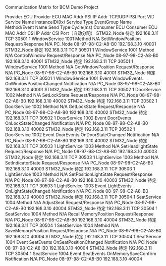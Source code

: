 Communication Matrix for BCM Demo Project																
                                                                
Provider ECU	Provider ECU MAC Addr	PSI IP Addr	TCP/UDP	PSI Port	VID	Service Name	InstanceID(0x)	Service Type	EventGroup Name	Method/Event Name	Send Type	Cycle(ms)	Consumer ECU	Consumer ECU MAC Addr	CSI IP Addr	CSI Port（自动分配）
STM32_Node	待定	192.168.3.11	TCP	30501	1	WindowService	1001	Method	N/A	SetWindowPosition	Request/Response	N/A	PC_Node	08-97-98-C2-A8-B0	192.168.3.10	40001
STM32_Node	待定	192.168.3.11	TCP	30501	1	WindowService	1001	Method	N/A	ControlWindow	Request/Response	N/A	PC_Node	08-97-98-C2-A8-B0	192.168.3.10	40001
STM32_Node	待定	192.168.3.11	TCP	30501	1	WindowService	1001	Method	N/A	GetWindowPosition	Request/Response	N/A	PC_Node	08-97-98-C2-A8-B0	192.168.3.10	40001
STM32_Node	待定	192.168.3.11	TCP	30501	1	WindowService	1001	Event	WindowEvents	OnWindowPositionChanged	Notification	N/A	PC_Node	08-97-98-C2-A8-B0	192.168.3.10	40001
STM32_Node	待定	192.168.3.11	TCP	30502	1	DoorService	1002	Method	N/A	SetLockState	Request/Response	N/A	PC_Node	08-97-98-C2-A8-B0	192.168.3.10	40002
STM32_Node	待定	192.168.3.11	TCP	30502	1	DoorService	1002	Method	N/A	GetLockState	Request/Response	N/A	PC_Node	08-97-98-C2-A8-B0	192.168.3.10	40002
STM32_Node	待定	192.168.3.11	TCP	30502	1	DoorService	1002	Event	DoorEvents	OnLockStateChanged	Notification	N/A	PC_Node	08-97-98-C2-A8-B0	192.168.3.10	40002
STM32_Node	待定	192.168.3.11	TCP	30502	1	DoorService	1002	Event	DoorEvents	OnDoorStateChanged	Notification	N/A	PC_Node	08-97-98-C2-A8-B0	192.168.3.10	40002
STM32_Node	待定	192.168.3.11	TCP	30503	1	LightService	1003	Method	N/A	SetHeadlightState	Request/Response	N/A	PC_Node	08-97-98-C2-A8-B0	192.168.3.10	40003
STM32_Node	待定	192.168.3.11	TCP	30503	1	LightService	1003	Method	N/A	SetIndicatorState	Request/Response	N/A	PC_Node	08-97-98-C2-A8-B0	192.168.3.10	40003
STM32_Node	待定	192.168.3.11	TCP	30503	1	LightService	1003	Method	N/A	SetPositionLightState	Request/Response	N/A	PC_Node	08-97-98-C2-A8-B0	192.168.3.10	40003
STM32_Node	待定	192.168.3.11	TCP	30503	1	LightService	1003	Event	LightEvents	OnLightStateChanged	Notification	N/A	PC_Node	08-97-98-C2-A8-B0	192.168.3.10	40003
STM32_Node	待定	192.168.3.11	TCP	30504	1	SeatService	1004	Method	N/A	AdjustSeat	Request/Response	N/A	PC_Node	08-97-98-C2-A8-B0	192.168.3.10	40004
STM32_Node	待定	192.168.3.11	TCP	30504	1	SeatService	1004	Method	N/A	RecallMemoryPosition	Request/Response	N/A	PC_Node	08-97-98-C2-A8-B0	192.168.3.10	40004
STM32_Node	待定	192.168.3.11	TCP	30504	1	SeatService	1004	Method	N/A	SaveMemoryPosition	Request/Response	N/A	PC_Node	08-97-98-C2-A8-B0	192.168.3.10	40004
STM32_Node	待定	192.168.3.11	TCP	30504	1	SeatService	1004	Event	SeatEvents	OnSeatPositionChanged	Notification	N/A	PC_Node	08-97-98-C2-A8-B0	192.168.3.10	40004
STM32_Node	待定	192.168.3.11	TCP	30504	1	SeatService	1004	Event	SeatEvents	OnMemorySaveConfirm	Notification	N/A	PC_Node	08-97-98-C2-A8-B0	192.168.3.10	40004
